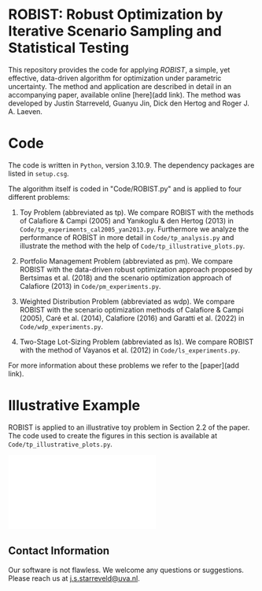 # ROBIST: Robust Optimization by Iterative Scenario Sampling and Statistical Testing

This repository provides the code for applying _ROBIST_, a simple, yet effective, data-driven algorithm for optimization under parametric uncertainty. The method and application are described in detail in an accompanying paper, available online [here](add link). The method was developed by Justin Starreveld, Guanyu Jin, Dick den Hertog and Roger J. A. Laeven.

# Code

The code is written in `Python`, version 3.10.9. The dependency packages are listed in `setup.csg`.

The algorithm itself is coded in "Code/ROBIST.py" and is applied to four different problems:
1) Toy Problem (abbreviated as tp). We compare ROBIST with the methods of Calafiore & Campi (2005) and Yanıkoglu & den Hertog (2013) in  `Code/tp_experiments_cal2005_yan2013.py`. Furthermore we analyze the performance of ROBIST in more detail in `Code/tp_analysis.py` and illustrate the method with the help of `Code/tp_illustrative_plots.py`.

2) Portfolio Management Problem (abbreviated as pm). We compare ROBIST with the data-driven robust optimization approach proposed by Bertsimas et al. (2018) and the scenario optimization approach of Calafiore (2013) in `Code/pm_experiments.py`.

3) Weighted Distribution Problem (abbreviated as wdp). We compare ROBIST with the scenario optimization methods of Calafiore & Campi (2005), Caré et al. (2014), Calafiore (2016) and Garatti et al. (2022) in `Code/wdp_experiments.py`.

4) Two-Stage Lot-Sizing Problem (abbreviated as ls). We compare ROBIST with the method of Vayanos et al. (2012) in `Code/ls_experiments.py`.

For more information about these problems we refer to the [paper](add link).

# Illustrative Example

ROBIST is applied to an illustrative toy problem in Section 2.2 of the paper. The code used to create the figures in this section is available at `Code/tp_illustrative_plots.py`. 

  ![This is an example](Code/output/ToyProblem/figures/demo/Illustrate_wConstraint_iter=0_N=100_alpha=0.01.pdf)

## Contact Information
Our software is not flawless. We welcome any questions or suggestions. Please reach us at j.s.starreveld@uva.nl. 
